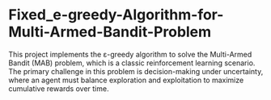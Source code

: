 # Fixed_e-greedy-Algorithm-for-Multi-Armed-Bandit-Problem
This project implements the ε-greedy algorithm to solve the Multi-Armed Bandit (MAB) problem, which is a classic reinforcement learning scenario. The primary challenge in this problem is decision-making under uncertainty, where an agent must balance exploration and exploitation to maximize cumulative rewards over time.
